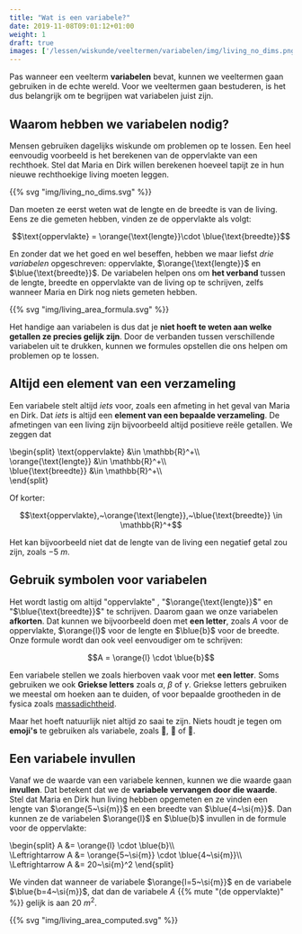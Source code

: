 ```yaml
---
title: "Wat is een variabele?"
date: 2019-11-08T09:01:12+01:00
weight: 1
draft: true
images: ['/lessen/wiskunde/veeltermen/variabelen/img/living_no_dims.png', '/lessen/wiskunde/veeltermen/variabelen/img/living_area_formula.png', '/lessen/wiskunde/veeltermen/variabelen/img/living_area_computed.png']
---
```

Pas wanneer een veelterm **variabelen** bevat, kunnen we veeltermen gaan
gebruiken in de echte wereld. Voor we veeltermen gaan bestuderen, is het dus
belangrijk om te begrijpen wat variabelen juist zijn.

## Waarom hebben we variabelen nodig?

Mensen gebruiken dagelijks wiskunde om problemen op te lossen. Een heel
eenvoudig voorbeeld is het berekenen van de oppervlakte van een rechthoek. Stel
dat Maria en Dirk willen berekenen hoeveel tapijt ze in hun nieuwe
rechthoekige living moeten leggen.

{{% svg "img/living_no_dims.svg" %}}

Dan moeten ze eerst weten wat de lengte en de breedte is van de living. Eens ze
die gemeten hebben, vinden ze de oppervlakte als volgt:

$$\text{oppervlakte} = \orange{\text{lengte}}\cdot \blue{\text{breedte}}$$

En zonder dat we het goed en wel beseffen, hebben we maar liefst *drie
variabelen* opgeschreven: $\text{oppervlakte}$, $\orange{\text{lengte}}$ en
$\blue{\text{breedte}}$. De variabelen helpen ons om **het verband** tussen de
lengte, breedte en oppervlakte van de living op te schrijven, zelfs wanneer
Maria en Dirk nog niets gemeten hebben.

{{% svg "img/living_area_formula.svg" %}}

Het handige aan variabelen is dus dat je **niet hoeft te weten aan welke
getallen ze precies gelijk zijn**. Door de verbanden tussen verschillende
variabelen uit te drukken, kunnen we formules opstellen die ons helpen om
problemen op te lossen.

## Altijd een element van een verzameling

Een variabele stelt altijd *iets* voor, zoals een afmeting in het geval van
Maria en Dirk. Dat *iets* is altijd een **element van een bepaalde
verzameling**. De afmetingen van een living zijn bijvoorbeeld altijd positieve
reële getallen. We zeggen dat

\begin{split}
    \text{oppervlakte} &\in \mathbb{R}^+\\\\\
    \orange{\text{lengte}} &\in \mathbb{R}^+\\\\\
    \blue{\text{breedte}} &\in \mathbb{R}^+\\\\\
\end{split}

Of korter:

$$\text{oppervlakte},~\orange{\text{lengte}},~\blue{\text{breedte}} \in \mathbb{R}^+$$

Het kan bijvoorbeeld niet dat de lengte van de living een negatief getal zou
zijn, zoals $-5~\si{m}$.

## Gebruik symbolen voor variabelen

Het wordt lastig om altijd "$\text{oppervlakte}$" , "$\orange{\text{lengte}}$" en
"$\blue{\text{breedte}}$" te schrijven. Daarom gaan we onze variabelen **afkorten**.
Dat kunnen we bijvoorbeeld doen met **een letter**, zoals $A$ voor de
oppervlakte, $\orange{l}$ voor de lengte en $\blue{b}$ voor de breedte. Onze
formule wordt dan ook veel eenvoudiger om te schrijven:

$$A = \orange{l} \cdot \blue{b}$$

Een variabele stellen we zoals hierboven vaak voor met **een letter**. Soms
gebruiken we ook **Griekse letters** zoals $\alpha$, $\beta$ of $\gamma$.
Griekse letters gebruiken we meestal om hoeken aan te duiden, of voor bepaalde
grootheden in de fysica zoals
[massadichtheid](/lessen/fysica/grootheden_eenheden/formules_omvormen).

Maar het hoeft natuurlijk niet altijd zo saai te zijn. Niets houdt je tegen om
**emoji's** te gebruiken als variabele, zoals :dog:, :elephant: of
:straight_ruler:.

## Een variabele invullen

Vanaf we de waarde van een variabele kennen, kunnen we die waarde gaan
**invullen**. Dat betekent dat we de **variabele vervangen door die waarde**.
Stel dat Maria en Dirk hun living hebben opgemeten en ze vinden een lengte van
$\orange{5~\si{m}}$ en een breedte van $\blue{4~\si{m}}$. Dan kunnen ze de
variabelen $\orange{l}$ en $\blue{b}$ invullen in de formule voor de
oppervlakte:

\begin{split}
    A &= \orange{l} \cdot \blue{b}\\\\\
    \Leftrightarrow A &= \orange{5~\si{m}} \cdot \blue{4~\si{m}}\\\\\
    \Leftrightarrow A &= 20~\si{m}^2
\end{split}

We vinden dat wanneer de variabele $\orange{l=5~\si{m}}$ en de variabele
$\blue{b=4~\si{m}}$, dat dan de variabele
$A$ {{% mute "(de oppervlakte)" %}} gelijk is aan $20~\si{m}^2$.

{{% svg "img/living_area_computed.svg" %}}
